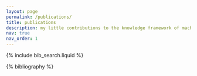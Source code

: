 ```yaml
---
layout: page
permalink: /publications/
title: publications
description: my little contributions to the knowledge framework of machine learning.
nav: true
nav_order: 1
---
```


<!-- _pages/publications.md -->

<!-- Bibsearch Feature -->

{% include bib_search.liquid %}

<div class="publications">

{% bibliography %}

</div>
